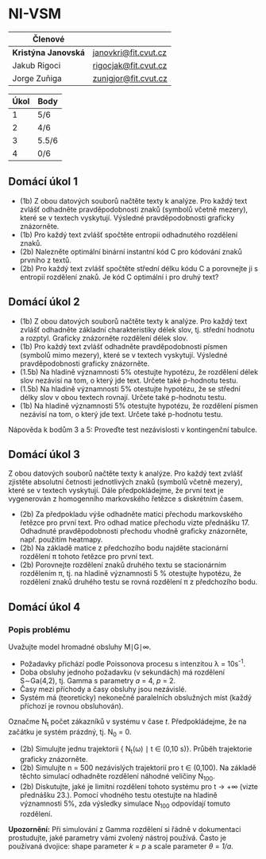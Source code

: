 # NI-VSM

| Členové               |                      |
|-----------------------|----------------------|
| **Kristýna Janovská** | janovkri@fit.cvut.cz |
| Jakub Rigoci          | rigocjak@fit.cvut.cz |
| Jorge Zuňiga          | zunigjor@fit.cvut.cz |

| Úkol | Body   |
|------|--------|
| 1    | 5/6    |
| 2    | 4/6    |
| 3    | 5.5/6  |
| 4    | 0/6    |

## Domácí úkol 1

* (1b) Z obou datových souborů načtěte texty k analýze. Pro každý text zvlášť odhadněte pravděpodobnosti znaků (symbolů včetně mezery), které se v textech vyskytují. Výsledné pravděpodobnosti graficky znázorněte.
* (1b) Pro každý text zvlášť spočtěte entropii odhadnutého rozdělení znaků.
* (2b) Nalezněte optimální binární instantní kód C pro kódování znaků prvního z textů.
* (2b) Pro každý text zvlášť spočtěte střední délku kódu C a porovnejte ji s entropií rozdělení znaků. Je kód
C optimální i pro druhý text?

## Domácí úkol 2

* (1b) Z obou datových souborů načtěte texty k analýze. Pro každý text zvlášť odhadněte základní charakteristiky délek slov, tj. střední hodnotu a rozptyl. Graficky znázorněte rozdělení délek slov.
* (1b) Pro každý text zvlášť odhadněte pravděpodobnosti písmen (symbolů mimo mezery), které se v textech vyskytují. Výsledné pravděpodobnosti graficky znázorněte.
* (1.5b) Na hladině významnosti 5% otestujte hypotézu, že rozdělení délek slov nezávisí na tom, o který jde text. Určete také p-hodnotu testu.
* (1.5b) Na hladině významnosti 5% otestujte hypotézu, že se střední délky slov v obou textech rovnají. Určete také p-hodnotu testu.
* (1b) Na hladině významnosti 5% otestujte hypotézu, že rozdělení písmen nezávisí na tom, o který jde text. Určete také p-hodnotu testu.

Nápověda k bodům 3 a 5: Proveďte test nezávislosti v kontingenční tabulce.

## Domácí úkol 3

Z obou datových souborů načtěte texty k analýze. Pro každý text zvlášť zjistěte absolutní četnosti jednotlivých znaků (symbolů včetně mezery), které se v textech vyskytují. Dále předpokládejme, že první text je vygenerován z homogenního markovského řetězce s diskrétním časem.

* (2b) Za předpokladu výše odhadněte matici přechodu markovského řetězce pro první text. Pro odhad matice přechodu vizte přednášku 17. Odhadnuté pravděpodobnosti přechodu vhodně graficky znázorněte, např. použitím heatmapy.
* (2b) Na základě matice z předchozího bodu najděte stacionární rozdělení π tohoto řetězce pro první text.
* (2b) Porovnejte rozdělení znaků druhého textu se stacionárním rozdělením π, tj. na hladině významnosti 5 % otestujte hypotézu, že rozdělení znaků druhého testu se rovná rozdělení π z předchozího bodu.

## Domácí úkol 4

### Popis problému
Uvažujte model hromadné obsluhy M∣G∣∞.

* Požadavky přichází podle Poissonova procesu s intenzitou λ = 10s<sup>-1</sup>.
* Doba obsluhy jednoho požadavku (v sekundách) má rozdělení S∼Ga(4,2), tj. Gamma s parametry *a* = 4, *p* = 2.
* Časy mezi příchody a časy obsluhy jsou nezávislé.
* Systém má (teoreticky) nekonečně paralelních obslužných míst (každý příchozí je rovnou obsluhován).

Označme N<sub>t</sub> počet zákazníků v systému v čase *t*. Předpokládejme, že na začátku je systém prázdný, tj. N<sub>0</sub> = 0.


* (2b) Simulujte jednu trajektorii { N<sub>t</sub>(ω) ∣ t ∈ (0,10 s)}. Průběh trajektorie graficky znázorněte.
* (2b) Simulujte n = 500 nezávislých trajektorií pro t ∈ (0,100). Na základě těchto simulací odhadněte rozdělení náhodné veličiny N<sub>100</sub>.
* (2b) Diskutujte, jaké je limitní rozdělení tohoto systému pro t → +∞ (vizte přednášku 23.). Pomocí vhodného testu otestujte na hladině významnosti 5%, zda výsledky simulace N<sub>100</sub> odpovídají tomuto rozdělení.

**Upozornění:** Při simulování z Gamma rozdělení si řádně v dokumentaci prostudujte, jaké parametry vámi zvolený nástroj používá. Často je používaná dvojice: shape parameter *k* = *p* a scale parameter *θ* = *1/a*.
